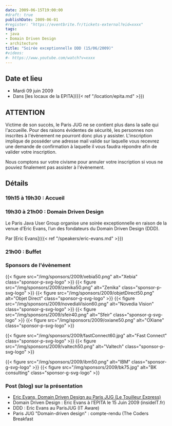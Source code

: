 ```yaml
---
date: 2009-06-15T19:00:00
#draft: true
publishDate: 2009-06-01
#register: "https://eventbrite.fr/tickets-external?eid=xxxx"
tags:
- java
- Domain Driven Design
- architecture
title: "Soirée exceptionnelle DDD (15/06/2009)"
#videos: 
#- https://www.youtube.com/watch?v=xxxx
---
```


## Date et lieu

* Mardi 09 juin 2009
* Dans [les locaux de la EPITA]({{< ref "/location/epita.md" >}})

## ATTENTION

Victime de son succès, le Paris JUG ne se contient plus dans la salle qui l'accueille. Pour des raisons évidentes de sécurité, les personnes non inscrites à l'évènement ne pourront donc plus y assister. L'inscription implique de posséder une adresse mail valide sur laquelle vous recevrez une demande de confirmation à laquelle il vous faudra répondre afin de valider votre inscription.

Nous comptons sur votre civisme pour annuler votre inscription si vous ne pouviez finalement pas assister à l'évènement.

## Détails

### 19h15 à 19h30 : Accueil

### 19h30 à 21h00 : Domain Driven Design

Le Paris Java User Group organise une soirée exceptionnelle en raison de la venue d’Eric Evans, l’un des fondateurs du Domain Driven Design (DDD).

Par [Eric Evans]({{< ref "/speakers/eric-evans.md" >}})

### 21h00 : Buffet

### Sponsors de l'évènement

{{< figure src="/img/sponsors/2009/xebia50.png" alt="Xebia" class="sponsor-p-svg-logo" >}}
{{< figure src="/img/sponsors/2009/zenika50.png" alt="Zenika" class="sponsor-p-svg-logo" >}}
{{< figure src="/img/sponsors/2009/objetDirect50.png" alt="Objet Direct" class="sponsor-g-svg-logo" >}}
{{< figure src="/img/sponsors/2009/novediaVision60.png" alt="Novedia Vision" class="sponsor-g-svg-logo" >}}
{{< figure src="/img/sponsors/2009/sfeir40.png" alt="Sfeir" class="sponsor-g-svg-logo" >}}
{{< figure src="/img/sponsors/2009/oxiane50.png" alt="OXiane" class="sponsor-p-svg-logo" >}}

{{< figure src="/img/sponsors/2009/fastConnect60.jpg" alt="Fast Connect" class="sponsor-p-svg-logo" >}}
{{< figure src="/img/sponsors/2009/valtech50.png" alt="Valtech" class="sponsor-p-svg-logo" >}}

{{< figure src="/img/sponsors/2009/ibm50.png" alt="IBM" class="sponsor-g-svg-logo" >}}
{{< figure src="/img/sponsors/2009/bk75.jpg" alt="BK consulting" class="sponsor-g-svg-logo" >}}

### Post (blog) sur la présentation

* [Eric Evans, Domain Driven Design au Paris JUG (Le Touilleur Express)](http://www.touilleur-express.fr/2009/06/16/eric-evans-domain-driven-design-au-paris-jug/)
* Domain Driven Design : Eric Evans à l’EPITA le 15 Juin 2009 (insideIT.fr)
* DDD : Eric Evans au ParisJUG (IT Aware)
* Paris JUG "Domain-driven design" : compte-rendu (The Coders Breakfast
